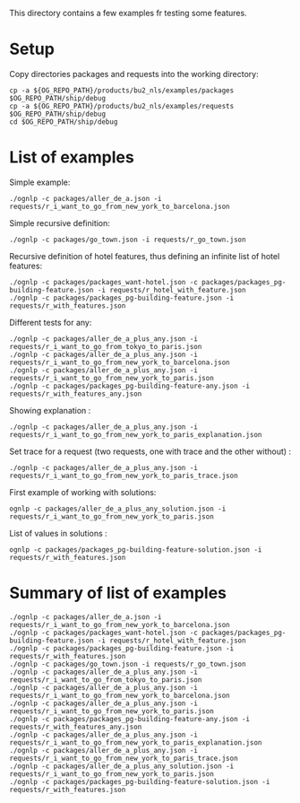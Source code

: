 This directory contains a few examples fr testing some features.

Setup
=====

Copy directories packages and requests into the working directory:
```
cp -a ${OG_REPO_PATH}/products/bu2_nls/examples/packages $OG_REPO_PATH/ship/debug
cp -a ${OG_REPO_PATH}/products/bu2_nls/examples/requests $OG_REPO_PATH/ship/debug
cd $OG_REPO_PATH/ship/debug
```

List of examples
=====

Simple example:
```
./ognlp -c packages/aller_de_a.json -i requests/r_i_want_to_go_from_new_york_to_barcelona.json
```

Simple recursive definition:
```
./ognlp -c packages/go_town.json -i requests/r_go_town.json
```

Recursive definition of hotel features, thus defining an infinite list of hotel features:
```
./ognlp -c packages/packages_want-hotel.json -c packages/packages_pg-building-feature.json -i requests/r_hotel_with_feature.json
./ognlp -c packages/packages_pg-building-feature.json -i requests/r_with_features.json
```

Different tests for any:
```
./ognlp -c packages/aller_de_a_plus_any.json -i requests/r_i_want_to_go_from_tokyo_to_paris.json
./ognlp -c packages/aller_de_a_plus_any.json -i requests/r_i_want_to_go_from_new_york_to_barcelona.json
./ognlp -c packages/aller_de_a_plus_any.json -i requests/r_i_want_to_go_from_new_york_to_paris.json
./ognlp -c packages/packages_pg-building-feature-any.json -i requests/r_with_features_any.json
```

Showing explanation :
```
./ognlp -c packages/aller_de_a_plus_any.json -i requests/r_i_want_to_go_from_new_york_to_paris_explanation.json
```

Set trace for a request (two requests, one with trace and the other without) :
```
./ognlp -c packages/aller_de_a_plus_any.json -i requests/r_i_want_to_go_from_new_york_to_paris_trace.json
```

First example of working with solutions:
```
ognlp -c packages/aller_de_a_plus_any_solution.json -i requests/r_i_want_to_go_from_new_york_to_paris.json
```

List of values in solutions :
```
ognlp -c packages/packages_pg-building-feature-solution.json -i requests/r_with_features.json
```


Summary of list of examples
=====

```
./ognlp -c packages/aller_de_a.json -i requests/r_i_want_to_go_from_new_york_to_barcelona.json
./ognlp -c packages/packages_want-hotel.json -c packages/packages_pg-building-feature.json -i requests/r_hotel_with_feature.json
./ognlp -c packages/packages_pg-building-feature.json -i requests/r_with_features.json
./ognlp -c packages/go_town.json -i requests/r_go_town.json
./ognlp -c packages/aller_de_a_plus_any.json -i requests/r_i_want_to_go_from_tokyo_to_paris.json
./ognlp -c packages/aller_de_a_plus_any.json -i requests/r_i_want_to_go_from_new_york_to_barcelona.json
./ognlp -c packages/aller_de_a_plus_any.json -i requests/r_i_want_to_go_from_new_york_to_paris.json
./ognlp -c packages/packages_pg-building-feature-any.json -i requests/r_with_features_any.json
./ognlp -c packages/aller_de_a_plus_any.json -i requests/r_i_want_to_go_from_new_york_to_paris_explanation.json
./ognlp -c packages/aller_de_a_plus_any.json -i requests/r_i_want_to_go_from_new_york_to_paris_trace.json
./ognlp -c packages/aller_de_a_plus_any_solution.json -i requests/r_i_want_to_go_from_new_york_to_paris.json
./ognlp -c packages/packages_pg-building-feature-solution.json -i requests/r_with_features.json
```


